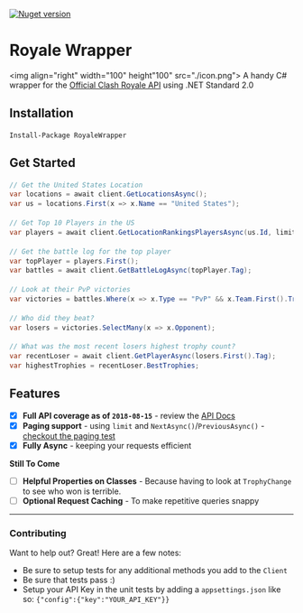 [![Nuget version][nuget-image]][nuget-url]

# Royale Wrapper
<img align="right" width="100" height"100" src="./icon.png">
A handy C# wrapper for the [Official Clash Royale API](https://developer.clashroyale.com) using .NET Standard 2.0

## Installation

```
Install-Package RoyaleWrapper
```

## Get Started

```csharp
// Get the United States Location
var locations = await client.GetLocationsAsync();
var us = locations.First(x => x.Name == "United States");

// Get Top 10 Players in the US
var players = await client.GetLocationRankingsPlayersAsync(us.Id, limit: 10);

// Get the battle log for the top player
var topPlayer = players.First();
var battles = await client.GetBattleLogAsync(topPlayer.Tag);

// Look at their PvP victories
var victories = battles.Where(x => x.Type == "PvP" && x.Team.First().TrophyChange > 0);

// Who did they beat?
var losers = victories.SelectMany(x => x.Opponent);

// What was the most recent losers highest trophy count?
var recentLoser = await client.GetPlayerAsync(losers.First().Tag);
var highestTrophies = recentLoser.BestTrophies;
```

## Features

- [X] **Full API coverage as of `2018-08-15`** - review the [API Docs](https://developer.clashroyale.com/#/documentation)
- [X] **Paging support** - using `limit` and `NextAsync()`/`PreviousAsync()` - [checkout the paging test](./RoyaleWrapper.Test/Paging.cs)
- [X] **Fully Async** - keeping your requests efficient

**Still To Come**
- [ ] **Helpful Properties on Classes** - Because having to look at `TrophyChange` to see who won is terrible.
- [ ] **Optional Request Caching** - To make repetitive queries snappy

------------------------

### Contributing

Want to help out? Great! Here are a few notes:

- Be sure to setup tests for any additional methods you add to the `Client`
- Be sure that tests pass :)
- Setup your API Key in the unit tests by adding a `appsettings.json` like so: `{"config":{"key":"YOUR_API_KEY"}}`


[nuget-image]: https://img.shields.io/nuget/v/RoyaleWrapper.svg?style=flat-square
[nuget-url]: https://www.nuget.org/packages/RoyaleWrapper/